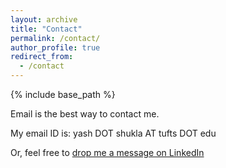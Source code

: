 ```yaml
---
layout: archive
title: "Contact"
permalink: /contact/
author_profile: true
redirect_from:
  - /contact
---
```


{% include base_path %}

Email is the best way to contact me. 

My email ID is: yash DOT shukla AT tufts DOT edu

Or, feel free to [drop me a message on LinkedIn](https://www.linkedin.com/in/yashshukla/)
